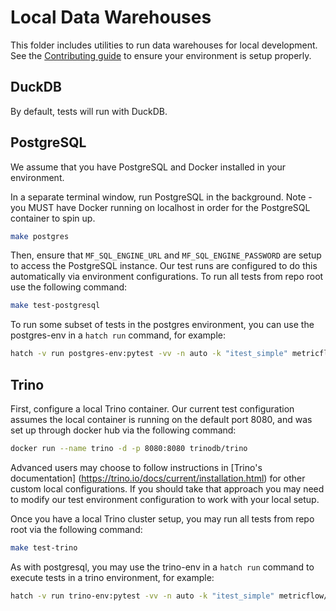 # Local Data Warehouses

This folder includes utilities to run data warehouses for local development. See the [Contributing guide](../CONTRIBUTING.md)
to ensure your environment is setup properly.

## DuckDB

By default, tests will run with DuckDB.

## PostgreSQL

We assume that you have PostgreSQL and Docker installed in your environment.

In a separate terminal window, run PostgreSQL in the background. Note - you MUST have Docker running on localhost in order for the PostgreSQL container to spin up.

```sh
make postgres
```

Then, ensure that `MF_SQL_ENGINE_URL` and `MF_SQL_ENGINE_PASSWORD` are setup to access the PostgreSQL instance. Our test runs are configured to do this automatically via environment configurations. To run all tests from repo root use the following command:

```sh
make test-postgresql
```

To run some subset of tests in the postgres environment, you can use the postgres-env in a `hatch run` command, for example:

```sh
hatch -v run postgres-env:pytest -vv -n auto -k "itest_simple" metricflow/test
```

## Trino

First, configure a local Trino container. Our current test configuration assumes the local container is running on the default port 8080, and was set up through docker hub via the following command:

```sh
docker run --name trino -d -p 8080:8080 trinodb/trino
```

Advanced users may choose to follow instructions in [Trino's documentation] (https://trino.io/docs/current/installation.html) for other custom local configurations. If you should take that approach you may need to modify our test environment configuration to work with your local setup.

Once you have a local Trino cluster setup, you may run all tests from repo root via the following command:

```sh
make test-trino
```

As with postgresql, you may use the trino-env in a `hatch run` command to execute tests in a trino environment, for example:

```sh
hatch -v run trino-env:pytest -vv -n auto -k "itest_simple" metricflow/test
```